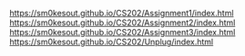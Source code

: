https://sm0kesout.github.io/CS202/Assignment1/index.html
https://sm0kesout.github.io/CS202/Assignment2/index.html
https://sm0kesout.github.io/CS202/Assignment3/index.html
https://sm0kesout.github.io/CS202/Unplug/index.html

